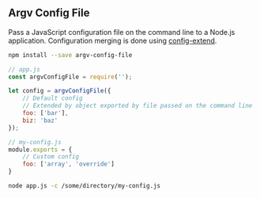 Argv Config File
----------------

Pass a JavaScript configuration file on the command line to a Node.js application. Configuration merging is done using [config-extend](https://www.npmjs.com/package/config-extend).

````bash
npm install --save argv-config-file
````


````javascript
// app.js
const argvConfigFile = require('');

let config = argvConfigFile({
	// Default config
	// Extended by object exported by file passed on the command line
	foo: ['bar'],
	biz: 'baz'
});
````

````javascript
// my-config.js
module.exports = {
	// Custom config
	foo: ['array', 'override']
}
````


````bash
node app.js -c /some/directory/my-config.js
````
